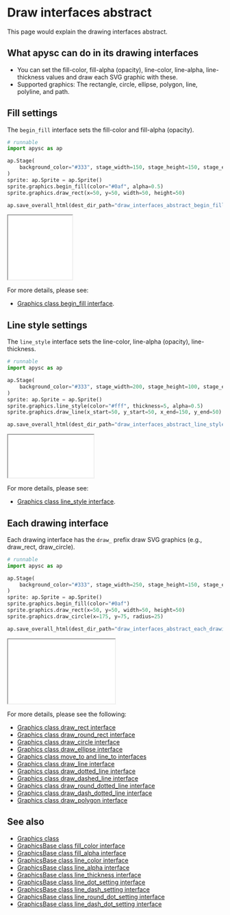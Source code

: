 # Draw interfaces abstract

This page would explain the drawing interfaces abstract.

## What apysc can do in its drawing interfaces

- You can set the fill-color, fill-alpha (opacity), line-color, line-alpha, line-thickness values and draw each SVG graphic with these.
- Supported graphics: The rectangle, circle, ellipse, polygon, line, polyline, and path.

## Fill settings

The `begin_fill` interface sets the fill-color and fill-alpha (opacity).

```py
# runnable
import apysc as ap

ap.Stage(
    background_color="#333", stage_width=150, stage_height=150, stage_elem_id="stage"
)
sprite: ap.Sprite = ap.Sprite()
sprite.graphics.begin_fill(color="#0af", alpha=0.5)
sprite.graphics.draw_rect(x=50, y=50, width=50, height=50)

ap.save_overall_html(dest_dir_path="draw_interfaces_abstract_begin_fill/")
```

<iframe src="static/draw_interfaces_abstract_begin_fill/index.html" width="150" height="150"></iframe>

For more details, please see:

- [Graphics class begin_fill interface](graphics_begin_fill.md).

## Line style settings

The `line_style` interface sets the line-color, line-alpha (opacity), line-thickness.

```py
# runnable
import apysc as ap

ap.Stage(
    background_color="#333", stage_width=200, stage_height=100, stage_elem_id="stage"
)
sprite: ap.Sprite = ap.Sprite()
sprite.graphics.line_style(color="#fff", thickness=5, alpha=0.5)
sprite.graphics.draw_line(x_start=50, y_start=50, x_end=150, y_end=50)

ap.save_overall_html(dest_dir_path="draw_interfaces_abstract_line_style/")
```

<iframe src="static/draw_interfaces_abstract_line_style/index.html" width="200" height="100"></iframe>

For more details, please see:

- [Graphics class line_style interface](graphics_line_style.md).

## Each drawing interface

Each drawing interface has the `draw_` prefix draw SVG graphics (e.g., draw_rect, draw_circle).

```py
# runnable
import apysc as ap

ap.Stage(
    background_color="#333", stage_width=250, stage_height=150, stage_elem_id="stage"
)
sprite: ap.Sprite = ap.Sprite()
sprite.graphics.begin_fill(color="#0af")
sprite.graphics.draw_rect(x=50, y=50, width=50, height=50)
sprite.graphics.draw_circle(x=175, y=75, radius=25)

ap.save_overall_html(dest_dir_path="draw_interfaces_abstract_each_drawing_interface/")
```

<iframe src="static/draw_interfaces_abstract_each_drawing_interface/index.html" width="250" height="150"></iframe>

For more details, please see the following:

- [Graphics class draw_rect interface](graphics_draw_rect.md)
- [Graphics class draw_round_rect interface](graphics_draw_round_rect.md)
- [Graphics class draw_circle interface](graphics_draw_circle.md)
- [Graphics class draw_ellipse interface](graphics_draw_ellipse.md)
- [Graphics class move_to and line_to interfaces](graphics_move_to_and_line_to.md)
- [Graphics class draw_line interface](graphics_draw_line.md)
- [Graphics class draw_dotted_line interface](graphics_draw_dotted_line.md)
- [Graphics class draw_dashed_line interface](graphics_draw_dashed_line.md)
- [Graphics class draw_round_dotted_line interface](graphics_draw_round_dotted_line.md)
- [Graphics class draw_dash_dotted_line interface](graphics_draw_dash_dotted_line.md)
- [Graphics class draw_polygon interface](graphics_draw_polygon.md)

## See also

- [Graphics class](graphics.md)
- [GraphicsBase class fill_color interface](graphics_base_fill_color.md)
- [GraphicsBase class fill_alpha interface](graphics_base_fill_alpha.md)
- [GraphicsBase class line_color interface](graphics_base_line_color.md)
- [GraphicsBase class line_alpha interface](graphics_base_line_alpha.md)
- [GraphicsBase class line_thickness interface](graphics_base_line_thickness.md)
- [GraphicsBase class line_dot_setting interface](graphics_base_line_dot_setting.md)
- [GraphicsBase class line_dash_setting interface](graphics_base_line_dash_setting.md)
- [GraphicsBase class line_round_dot_setting interface](graphics_base_line_round_dot_setting.md)
- [GraphicsBase class line_dash_dot_setting interface](graphics_base_line_dash_dot_setting.md)